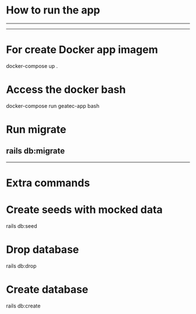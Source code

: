 # How to run the app
----------------------------------------------
----------------------------------------------

# For create Docker app imagem
docker-compose up . 

# Access the docker bash
docker-compose run geatec-app bash

# Run migrate
rails db:migrate
----------------------------------------------
----------------------------------------------

# Extra commands
# Create seeds with mocked data
rails db:seed

# Drop database
rails db:drop

# Create database
rails db:create
